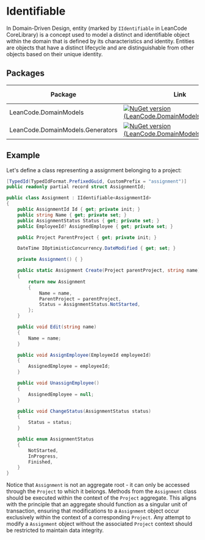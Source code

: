 # Identifiable

In Domain-Driven Design, entity (marked by `IIdentifiable` in LeanCode CoreLibrary) is a concept used to model a distinct and identifiable object within the domain that is defined by its characteristics and identity. Entities are objects that have a distinct lifecycle and are distinguishable from other objects based on their unique identity.

## Packages

| Package | Link | Application in section |
| --- | ----------- | ----------- |
| LeanCode.DomainModels | [![NuGet version (LeanCode.DomainModels)](https://img.shields.io/nuget/vpre/LeanCode.DomainModels.svg?style=flat-square&logo=nuget)](https://www.nuget.org/packages/LeanCode.DomainModels/8.0.2260-preview/) | `IIdentifiable` |
| LeanCode.DomainModels.Generators | [![NuGet version (LeanCode.DomainModels.Generators)](https://img.shields.io/nuget/vpre/LeanCode.DomainModels.Generators.svg?style=flat-square&logo=nuget)](https://www.nuget.org/packages/LeanCode.DomainModels.Generators/8.0.2260-preview/) | Ids |

## Example

Let's define a class representing a assignment belonging to a project:

```csharp
[TypedId(TypedIdFormat.PrefixedGuid, CustomPrefix = "assignment")]
public readonly partial record struct AssignmentId;

public class Assignment : IIdentifiable<AssignmentId>
{
    public AssignmentId Id { get; private init; }
    public string Name { get; private set; }
    public AssignmentStatus Status { get; private set; }
    public EmployeeId? AssignedEmployee { get; private set; }

    public Project ParentProject { get; private init; }

    DateTime IOptimisticConcurrency.DateModified { get; set; }

    private Assignment() { }

    public static Assignment Create(Project parentProject, string name)
    {
        return new Assignment
        {
            Name = name,
            ParentProject = parentProject,
            Status = AssignmentStatus.NotStarted,
        };
    }

    public void Edit(string name)
    {
        Name = name;
    }

    public void AssignEmployee(EmployeeId employeeId)
    {
        AssignedEmployee = employeeId;
    }

    public void UnassignEmployee()
    {
        AssignedEmployee = null;
    }

    public void ChangeStatus(AssignmentStatus status)
    {
        Status = status;
    }

    public enum AssignmentStatus
    {
        NotStarted,
        InProgress,
        Finished,
    }
}
```

Notice that `Assignment` is not an aggregate root - it can only be accessed through the `Project` to which it belongs. Methods from the `Assignment` class should be executed within the context of the `Project` aggregate. This aligns with the principle that an aggregate should function as a singular unit of transaction, ensuring that modifications to a `Assignment` object occur exclusively within the context of a corresponding `Project`. Any attempt to modify a `Assignment` object without the associated `Project` context should be restricted to maintain data integrity.
